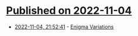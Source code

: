 # [Published on 2022-11-04](index.md)

* [2022-11-04, 21:52:41](https://news.ycombinator.com/item?id=33474374) - [Enigma Variations](https://en.wikipedia.org/wiki/Enigma_Variations)
